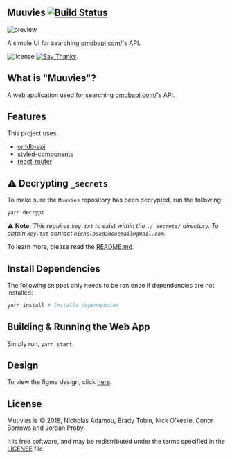 ## Muuvies [![Build Status](https://travis-ci.org/nicholasadamou/muuives.svg?branch=master)](https://travis-ci.org/nicholasadamou/muuives)

![preview](previews/preview.gif)

A simple UI for searching [omdbapi.com/](https://www.omdbapi.com/)'s API.

![license](https://img.shields.io/apm/l/vim-mode.svg)
[![Say Thanks](https://img.shields.io/badge/say-thanks-ff69b4.svg)](https://saythanks.io/to/NicholasAdamou)

## What is "Muuvies"?

A web application used for searching [omdbapi.com/](https://www.omdbapi.com/)'s API.

## Features

This project uses:

* [omdb-api](https://www.omdbapi.com/)
* [styled-components](https://www.styled-components.com/)
* [react-router](https://github.com/ReactTraining/react-router)

## ⚠️ Decrypting `_secrets`

To make sure the `Muuvies` repository has been decrypted, run the following:

```bash
yarn decrypt
```

⚠️ **Note**: _This requires `key.txt` to exist within the `./_secrets/` directory. To obtain `key.txt` contact `nicholasadamouemail@gmail.com`._

To learn more, please read the [README.md](_secrets/README.md).


## Install Dependencies

The following snippet only needs to be ran once if dependencies are not installed:

```bash
yarn install # Installs dependencies
```

## Building & Running the Web App

Simply run, `yarn start`.

## Design

To view the figma design, click [here](https://www.figma.com/file/NbJg775aItjxvZuC9NKaYJRy/Muuvies?node-id=0%3A1).

## License

Muuvies is © 2018, Nicholas Adamou, Brady Tobin, Nick O'keefe, Conor Borrows and Jordan Proby.

It is free software, and may be redistributed under the terms specified in the [LICENSE] file.

[LICENSE]: LICENSE
